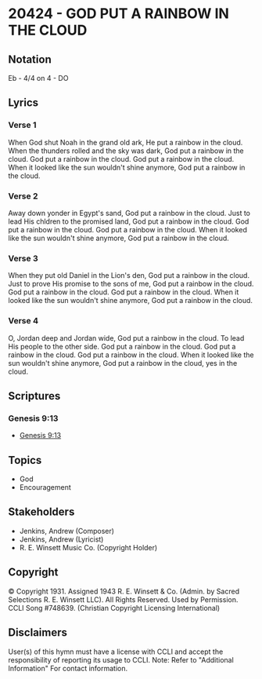 # 20424 - GOD PUT A RAINBOW IN THE CLOUD

## Notation

Eb - 4/4 on 4 - DO

## Lyrics

### Verse 1

When God shut Noah in the grand old ark, He put a rainbow in the cloud. When the thunders rolled and the sky was dark, God put a rainbow in the cloud. God put a rainbow in the cloud. God put a rainbow in the cloud. When it looked like the sun wouldn't shine anymore, God put a rainbow in the cloud.

### Verse 2

Away down yonder in Egypt's sand, God put a rainbow in the cloud. Just to lead His chldren to the promised land, God put a rainbow in the cloud. God put a rainbow in the cloud. God put a rainbow in the cloud. When it looked like the sun wouldn't shine anymore, God put a rainbow in the cloud.

### Verse 3

When they put old Daniel in the Lion's den, God put a rainbow in the cloud. Just to prove His promise to the sons of me, God put a rainbow in the cloud. God put a rainbow in the cloud. God put a rainbow in the cloud. When it looked like the sun wouldn't shine anymore, God put a rainbow in the cloud.

### Verse 4

O, Jordan deep and Jordan wide, God put a rainbow in the cloud. To lead His people to the other side. God put a rainbow in the cloud. God put a rainbow in the cloud. God put a rainbow in the cloud. When it looked like the sun wouldn't shine anymore, God put a rainbow in the cloud, yes in the cloud.


## Scriptures

### Genesis 9:13

- [Genesis 9:13](https://www.biblegateway.com/passage/?search=Genesis%209%3A13)


## Topics

- God
- Encouragement

## Stakeholders

- Jenkins, Andrew (Composer)
- Jenkins, Andrew (Lyricist)
- R. E. Winsett Music Co. (Copyright Holder)

## Copyright

© Copyright 1931. Assigned 1943 R. E. Winsett & Co. (Admin. by Sacred Selections R. E. Winsett LLC). All Rights Reserved.  Used by Permission. CCLI Song #748639.
(Christian Copyright Licensing International)

## Disclaimers

User(s) of this hymn must have a license with CCLI and accept the responsibility of reporting its usage to CCLI.
Note: Refer to "Additional Information" For contact information.

